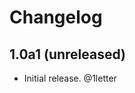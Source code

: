 # Changelog

<!-- towncrier release notes start -->

## 1.0a1 (unreleased)

- Initial release. @1letter
